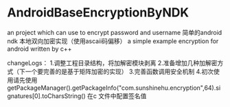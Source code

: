 # AndroidBaseEncryptionByNDK
an project which can use to encrypt password and username
简单的android ndk 本地双向加密实现（使用ascaii码偏移）
a simple example encryption for android written by c++

changeLogs：
1.调整工程目录结构，将加解密模块剥离
2.准备增加几种加解密方式（下一个要完善的是基于矩阵加密的实现）
3.完善函数调用安全机制
4.初次使用请先使用  getPackageManager().getPackageInfo("com.sunshinehu.encryption",64).signatures[0].toCharsString() 在c 文件中配置签名值